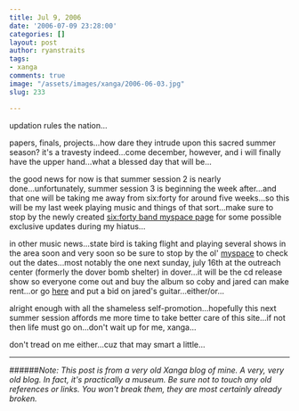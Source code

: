 ```yaml
---
title: Jul 9, 2006
date: '2006-07-09 23:28:00'
categories: []
layout: post
author: ryanstraits
tags:
- xanga
comments: true
image: "/assets/images/xanga/2006-06-03.jpg"
slug: 233

---
```

updation rules the nation...

<!-- break -->

papers, finals, projects...how dare they intrude upon this sacred summer season? it's a travesty indeed...come december, however, and i will finally have the upper hand...what a blessed day that will be...

the good news for now is that summer session 2 is nearly done...unfortunately, summer session 3 is beginning the week after...and that one will be taking me away from six:forty for around five weeks...so this will be my last week playing music and things of that sort...make sure to stop by the newly created <a href="http://www.myspace.com/sixfortyband" target="_new">six:forty band myspace page</a> for some possible exclusive updates during my hiatus...

in other music news...state bird is taking flight and playing several shows in the area soon and very soon so be sure to stop by the ol' <a href="http://www.myspace.com/statebird" target="_new">myspace</a> to check out the dates...most notably the one next sunday, july 16th at the outreach center (formerly the dover bomb shelter) in dover...it will be the cd release show so everyone come out and buy the album so coby and jared can make rent...or go <a href="http://cgi.ebay.com/ws/eBayISAPI.dll?ViewItem&amp;ih=018&amp;item=280004881937&amp;rd=1&amp;sspagename=STRK%3AMESE%3AIT&amp;rd=1" target="_new">here</a> and put a bid on jared's guitar...either/or...

alright enough with all the shameless self-promotion...hopefully this next summer session affords me more time to take better care of this site...if not then life must go on...don't wait up for me, xanga...

don't tread on me either...cuz that may smart a little...

---

######*Note: This post is from a very old Xanga blog of mine. A very, very old blog. In fact, it's practically a museum. Be sure not to touch any old references or links. You won't break them, they are most certainly already broken.*
